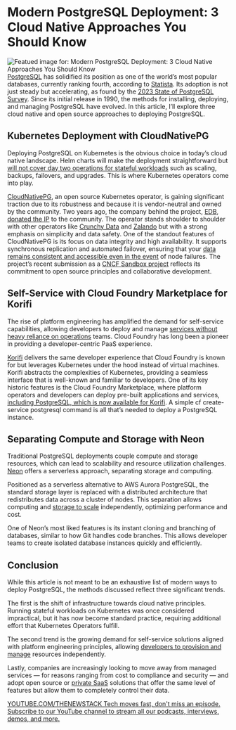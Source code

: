 # Modern PostgreSQL Deployment: 3 Cloud Native Approaches You Should Know
![Featued image for: Modern PostgreSQL Deployment: 3 Cloud Native Approaches You Should Know](https://cdn.thenewstack.io/media/2025/01/cd3c93d6-elephant-herd-1927515_1280-1024x682.jpg)
[PostgreSQL](https://thenewstack.io/postgresql-vs-the-cloud-for-genai-4-things-to-consider/) has solidified its position as one of the world’s most popular databases, currently ranking fourth, according to [Statista](https://www.statista.com/statistics/809750/worldwide-popularity-ranking-database-management-systems/). Its adoption is not just steady but accelerating, as found by the [2023 State of PostgreSQL Survey](https://www.timescale.com/blog/the-2024-state-of-postgresql-survey-is-now-open/). Since its initial release in 1990, the methods for installing, deploying, and managing PostgreSQL have evolved.
In this article, I’ll explore three cloud native and open source approaches to deploying PostgreSQL.

## Kubernetes Deployment with CloudNativePG
Deploying PostgreSQL on Kubernetes is the obvious choice in today’s cloud native landscape. Helm charts will make the deployment straightforward but [will not cover day two operations for stateful workloads](https://techcrunch.com/2022/11/25/how-to-run-data-on-kubernetes-6-starting-principles/) such as scaling, backups, failovers, and upgrades. This is where Kubernetes operators come into play.

[CloudNativePG](https://github.com/cloudnative-pg/cloudnative-pg), an open source Kubernetes operator, is gaining significant traction due to its robustness and because it is vendor-neutral and owned by the community. Two years ago, the company behind the project, [EDB](https://www.enterprisedb.com/), [donated the IP](https://www.cncf.io/blog/2024/11/20/cloud-neutral-postgres-databases-with-kubernetes-and-cloudnativepg/) to the community.
The operator stands shoulder to shoulder with other operators like [Crunchy Data](https://github.com/CrunchyData/postgres-operator) and [Zalando](https://github.com/zalando/postgres-operator) but with a strong emphasis on simplicity and data safety. One of the standout features of CloudNativePG is its focus on data integrity and high availability. It supports synchronous replication and automated failover, ensuring that your [data remains consistent and accessible even in the event](https://thenewstack.io/how-event-processing-builds-business-speed-and-agility/) of node failures. The project’s recent submission as a [CNCF Sandbox project](https://youtu.be/8HIPMmL433g?t=173) reflects its commitment to open source principles and collaborative development.

## Self-Service with Cloud Foundry Marketplace for Korifi
The rise of platform engineering has amplified the demand for self-service capabilities, allowing developers to deploy and manage [services without heavy reliance on operations](https://thenewstack.io/choosing-the-right-database-strategy-on-premises-or-cloud/) teams. Cloud Foundry has long been a pioneer in providing a developer-centric PaaS experience.

[Korifi](https://github.com/cloudfoundry/korifi) delivers the same developer experience that Cloud Foundry is known for but leverages Kubernetes under the hood instead of virtual machines. Korifi abstracts the complexities of Kubernetes, providing a seamless interface that is well-known and familiar to developers.
One of its key historic features is the Cloud Foundry Marketplace, where platform operators and developers can deploy pre-built applications and services, [including PostgreSQL, which is now available for Korifi](https://thenewstack.io/korifi-at-kubecon-cloudnativecon-eu-2024-key-takeaways/). A simple cf create-service postgresql command is all that’s needed to deploy a PostgreSQL instance.

## Separating Compute and Storage with Neon
Traditional PostgreSQL deployments couple compute and storage resources, which can lead to scalability and resource utilization challenges. [Neon](https://github.com/neondatabase/neon?tab=readme-ov-file) offers a serverless approach, separating storage and computing.

Positioned as a serverless alternative to AWS Aurora PostgreSQL, the standard storage layer is replaced with a distributed architecture that redistributes data across a cluster of nodes. This separation allows computing and [storage to scale](https://thenewstack.io/momento-caching-at-scale-and-more-without-all-the-hassle/) independently, optimizing performance and cost.

One of Neon’s most liked features is its instant cloning and branching of databases, similar to how Git handles code branches. This allows developer teams to create isolated database instances quickly and efficiently.

## Conclusion
While this article is not meant to be an exhaustive list of modern ways to deploy PostgreSQL, the methods discussed reflect three significant trends.

The first is the shift of infrastructure towards cloud native principles. Running stateful workloads on Kubernetes was once considered impractical, but it has now become standard practice, requiring additional effort that Kubernetes Operators fulfill.

The second trend is the growing demand for self-service solutions aligned with platform engineering principles, allowing [developers to provision and manage](https://thenewstack.io/zeroops-helps-developers-manage-operational-complexity/) resources independently.

Lastly, companies are increasingly looking to move away from managed services — for reasons ranging from cost to compliance and security — and adopt open source or [private SaaS](https://www.youtube.com/watch?v=BUpcif_91hI) solutions that offer the same level of features but allow them to completely control their data.

[
YOUTUBE.COM/THENEWSTACK
Tech moves fast, don't miss an episode. Subscribe to our YouTube
channel to stream all our podcasts, interviews, demos, and more.
](https://youtube.com/thenewstack?sub_confirmation=1)